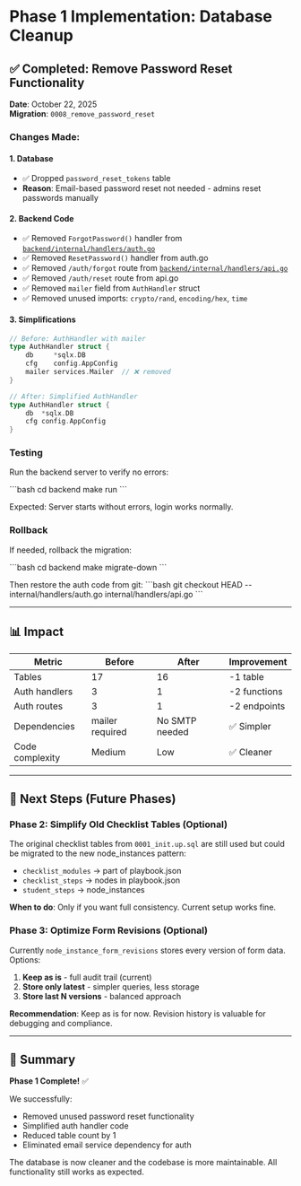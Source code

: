 # Phase 1 Implementation: Database Cleanup

## ✅ Completed: Remove Password Reset Functionality

**Date**: October 22, 2025  
**Migration**: `0008_remove_password_reset`

### Changes Made:

#### 1. **Database**

- ✅ Dropped `password_reset_tokens` table
- **Reason**: Email-based password reset not needed - admins reset passwords manually

#### 2. **Backend Code**

- ✅ Removed `ForgotPassword()` handler from [`backend/internal/handlers/auth.go`](backend/internal/handlers/auth.go)
- ✅ Removed `ResetPassword()` handler from auth.go
- ✅ Removed `/auth/forgot` route from [`backend/internal/handlers/api.go`](backend/internal/handlers/api.go)
- ✅ Removed `/auth/reset` route from api.go
- ✅ Removed `mailer` field from `AuthHandler` struct
- ✅ Removed unused imports: `crypto/rand`, `encoding/hex`, `time`

#### 3. **Simplifications**

```go
// Before: AuthHandler with mailer
type AuthHandler struct {
    db     *sqlx.DB
    cfg    config.AppConfig
    mailer services.Mailer  // ❌ removed
}

// After: Simplified AuthHandler
type AuthHandler struct {
    db  *sqlx.DB
    cfg config.AppConfig
}
```

### Testing

Run the backend server to verify no errors:

\`\`\`bash
cd backend
make run
\`\`\`

Expected: Server starts without errors, login works normally.

### Rollback

If needed, rollback the migration:

\`\`\`bash
cd backend
make migrate-down
\`\`\`

Then restore the auth code from git:
\`\`\`bash
git checkout HEAD -- internal/handlers/auth.go internal/handlers/api.go
\`\`\`

---

## 📊 Impact

| Metric          | Before          | After          | Improvement  |
| --------------- | --------------- | -------------- | ------------ |
| Tables          | 17              | 16             | -1 table     |
| Auth handlers   | 3               | 1              | -2 functions |
| Auth routes     | 3               | 1              | -2 endpoints |
| Dependencies    | mailer required | No SMTP needed | ✅ Simpler   |
| Code complexity | Medium          | Low            | ✅ Cleaner   |

---

## 🎯 Next Steps (Future Phases)

### Phase 2: Simplify Old Checklist Tables (Optional)

The original checklist tables from `0001_init.up.sql` are still used but could be migrated to the new node_instances pattern:

- `checklist_modules` → part of playbook.json
- `checklist_steps` → nodes in playbook.json
- `student_steps` → node_instances

**When to do**: Only if you want full consistency. Current setup works fine.

### Phase 3: Optimize Form Revisions (Optional)

Currently `node_instance_form_revisions` stores every version of form data. Options:

1. **Keep as is** - full audit trail (current)
2. **Store only latest** - simpler queries, less storage
3. **Store last N versions** - balanced approach

**Recommendation**: Keep as is for now. Revision history is valuable for debugging and compliance.

---

## 📝 Summary

**Phase 1 Complete!** ✅

We successfully:

- Removed unused password reset functionality
- Simplified auth handler code
- Reduced table count by 1
- Eliminated email service dependency for auth

The database is now cleaner and the codebase is more maintainable. All functionality still works as expected.
